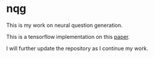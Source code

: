 # nqg
This is my work on neural question generation.

This is a tensorflow implementation on this [paper](https://arxiv.org/abs/1705.00106).

I will further update the repository as I continue my work.
